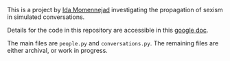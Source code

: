 This is a project by [Ida Momennejad](https://www.momen-nejad.org/) investigating the propagation of sexism in simulated conversations.

Details for the code in this repository are accessible in this [google doc](https://docs.google.com/document/d/1UIsD6LxbrOSIDpCakvbzEJYHXnH5nU6C_Li6yqM9zyY/edit?usp=sharing).

The main files are `people.py` and `conversations.py`. The remaining files are either archival, or work in progress. 
